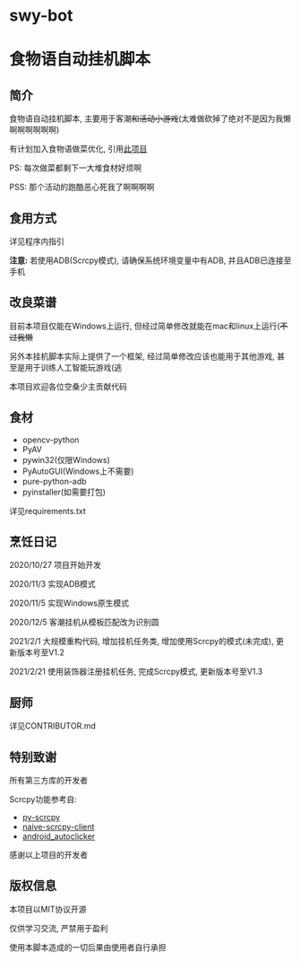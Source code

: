 # swy-bot
# 食物语自动挂机脚本

## 简介
食物语自动挂机脚本, 主要用于客潮~~和活动小游戏~~(太难做砍掉了绝对不是因为我懒啊啊啊啊啊啊)

有计划加入食物语做菜优化, 引用[此项目](https://github.com/ic30rs/swy_profit)

PS: 每次做菜都剩下一大堆食材好烦啊

PSS: 那个活动的跑酷恶心死我了啊啊啊啊

## 食用方式
详见程序内指引

**注意:** 若使用ADB(Scrcpy模式), 请确保系统环境变量中有ADB, 并且ADB已连接至手机

## 改良菜谱
目前本项目仅能在Windows上运行, 但经过简单修改就能在mac和linux上运行(~~不过我懒~~

另外本挂机脚本实际上提供了一个框架, 经过简单修改应该也能用于其他游戏, 甚至是用于训练人工智能玩游戏(逃

本项目欢迎各位空桑少主贡献代码

## 食材
- opencv-python
- PyAV
- pywin32(仅限Windows)
- PyAutoGUI(Windows上不需要)
- pure-python-adb
- pyinstaller(如需要打包)

详见requirements.txt

## 烹饪日记
2020/10/27 项目开始开发

2020/11/3 实现ADB模式

2020/11/5 实现Windows原生模式

2020/12/5 客潮挂机从模板匹配改为识别圆

2021/2/1 大规模重构代码, 增加挂机任务类, 增加使用Scrcpy的模式(未完成), 更新版本号至V1.2

2021/2/21 使用装饰器注册挂机任务, 完成Scrcpy模式, 更新版本号至V1.3

## 厨师
详见CONTRIBUTOR.md

## 特别致谢
所有第三方库的开发者

Scrcpy功能参考自:
- [py-scrcpy](https://github.com/Allong12/py-scrcpy)
- [naive-scrcpy-client](https://github.com/LostXine/naive-scrcpy-client)
- [android_autoclicker](https://github.com/JKookaburra/android_autoclicker)

感谢以上项目的开发者

## 版权信息
本项目以MIT协议开源

仅供学习交流, 严禁用于盈利

使用本脚本造成的一切后果由使用者自行承担
